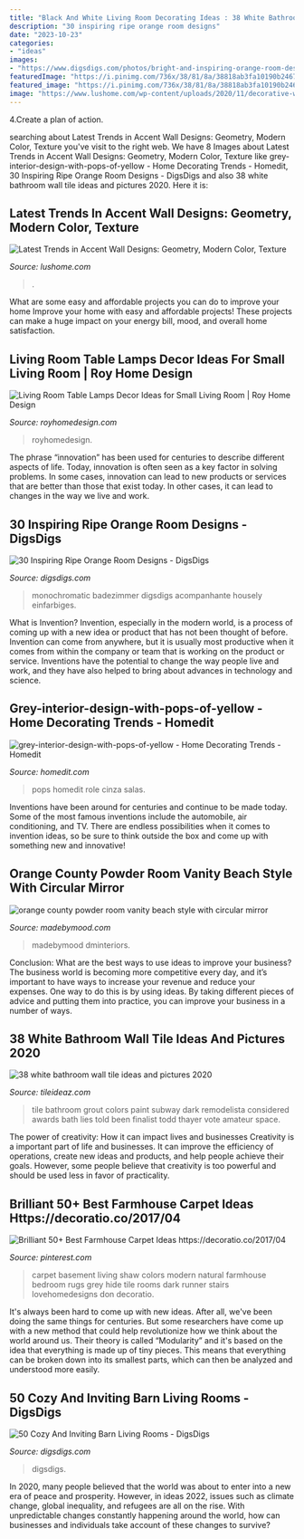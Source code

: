 ```yaml
---
title: "Black And White Living Room Decorating Ideas : 38 White Bathroom Wall Tile Ideas And Pictures 2020"
description: "30 inspiring ripe orange room designs"
date: "2023-10-23"
categories:
- "ideas"
images:
- "https://www.digsdigs.com/photos/bright-and-inspiring-orange-room-designs-18.jpg"
featuredImage: "https://i.pinimg.com/736x/38/81/8a/38818ab3fa10190b2467d4f592539f69.jpg"
featured_image: "https://i.pinimg.com/736x/38/81/8a/38818ab3fa10190b2467d4f592539f69.jpg"
image: "https://www.lushome.com/wp-content/uploads/2020/11/decorative-wall-panels-modern-interiors-7.jpg"
---
```



4.Create a plan of action.

	

		
searching about Latest Trends in Accent Wall Designs: Geometry, Modern Color, Texture you've visit to the right web. We have 8 Images about Latest Trends in Accent Wall Designs: Geometry, Modern Color, Texture like grey-interior-design-with-pops-of-yellow - Home Decorating Trends - Homedit, 30 Inspiring Ripe Orange Room Designs - DigsDigs and also 38 white bathroom wall tile ideas and pictures 2020. Here it is:
		
    
## Latest Trends In Accent Wall Designs: Geometry, Modern Color, Texture

<img loading=lazy src="https://www.lushome.com/wp-content/uploads/2020/11/decorative-wall-panels-modern-interiors-7.jpg" onerror="this.onerror=null;this.src='https://tse4.mm.bing.net/th?id=OIP.1RfLLc9b3N9gMyg1BsAaegAAAA&amp;pid=15.1';" alt="Latest Trends in Accent Wall Designs: Geometry, Modern Color, Texture">

_Source: lushome.com_

>. 

	

What are some easy and affordable projects you can do to improve your home
Improve your home with easy and affordable projects! These projects can make a huge impact on your energy bill, mood, and overall home satisfaction.

    
## Living Room Table Lamps Decor Ideas For Small Living Room | Roy Home Design

<img loading=lazy src="http://www.royhomedesign.com/wp-content/uploads/2017/05/vintange-living-room-table-lamps-for-desk-lights-decor-775x551.jpg" onerror="this.onerror=null;this.src='https://tse3.mm.bing.net/th?id=OIP.Um8ckPEiov2gWg2NLMZT1AHaFQ&amp;pid=15.1';" alt="Living Room Table Lamps Decor Ideas for Small Living Room | Roy Home Design">

_Source: royhomedesign.com_

>royhomedesign. 

	

The phrase “innovation” has been used for centuries to describe different aspects of life. Today, innovation is often seen as a key factor in solving problems. In some cases, innovation can lead to new products or services that are better than those that exist today. In other cases, it can lead to changes in the way we live and work.

    
## 30 Inspiring Ripe Orange Room Designs - DigsDigs

<img loading=lazy src="https://www.digsdigs.com/photos/bright-and-inspiring-orange-room-designs-18.jpg" onerror="this.onerror=null;this.src='https://tse3.mm.bing.net/th?id=OIP.7PK3Cf_wPfMezy1qKjPLfAHaJ-&amp;pid=15.1';" alt="30 Inspiring Ripe Orange Room Designs - DigsDigs">

_Source: digsdigs.com_

>monochromatic badezimmer digsdigs acompanhante housely einfarbiges. 

	

What is Invention?
Invention, especially in the modern world, is a process of coming up with a new idea or product that has not been thought of before. Invention can come from anywhere, but it is usually most productive when it comes from within the company or team that is working on the product or service. Inventions have the potential to change the way people live and work, and they have also helped to bring about advances in technology and science.

    
## Grey-interior-design-with-pops-of-yellow - Home Decorating Trends - Homedit

<img loading=lazy src="http://cdn.homedit.com/wp-content/uploads/2012/01/grey-interior-design-with-pops-of-yellow-659x1024.jpg" onerror="this.onerror=null;this.src='https://tse1.mm.bing.net/th?id=OIP.xiOxhCzT1JpTkgvXNntCbwHaLg&amp;pid=15.1';" alt="grey-interior-design-with-pops-of-yellow - Home Decorating Trends - Homedit">

_Source: homedit.com_

>pops homedit role cinza salas. 

	

Inventions have been around for centuries and continue to be made today. Some of the most famous inventions include the automobile, air conditioning, and TV. There are endless possibilities when it comes to invention ideas, so be sure to think outside the box and come up with something new and innovative!

    
## Orange County Powder Room Vanity Beach Style With Circular Mirror

<img loading=lazy src="https://madebymood.com/wp-content/uploads/2017/09/orange-county-powder-room-vanity-with-top-bathroom-vanities-tops-beach-style-and-transitional-600x900.jpg" onerror="this.onerror=null;this.src='https://tse3.mm.bing.net/th?id=OIP.8W5xdStb0jABlxEusejkagHaLH&amp;pid=15.1';" alt="orange county powder room vanity beach style with circular mirror">

_Source: madebymood.com_

>madebymood dminteriors. 

	

Conclusion: What are the best ways to use ideas to improve your business?
The business world is becoming more competitive every day, and it’s important to have ways to increase your revenue and reduce your expenses. One way to do this is by using ideas. By taking different pieces of advice and putting them into practice, you can improve your business in a number of ways.

    
## 38 White Bathroom Wall Tile Ideas And Pictures 2020

<img loading=lazy src="https://www.tileideaz.com/wp-content/uploads/2015/01/white_bathroom_wall_tile_10.jpg" onerror="this.onerror=null;this.src='https://tse4.mm.bing.net/th?id=OIP.m2Z9VlT9sHIawUshz3enSQHaLD&amp;pid=15.1';" alt="38 white bathroom wall tile ideas and pictures 2020">

_Source: tileideaz.com_

>tile bathroom grout colors paint subway dark remodelista considered awards bath lies told been finalist todd thayer vote amateur space. 

	

The power of creativity: How it can impact lives and businesses
Creativity is a important part of life and businesses. It can improve the efficiency of operations, create new ideas and products, and help people achieve their goals. However, some people believe that creativity is too powerful and should be used less in favor of practicality.

    
## Brilliant 50+ Best Farmhouse Carpet Ideas Https://decoratio.co/2017/04

<img loading=lazy src="https://i.pinimg.com/736x/38/81/8a/38818ab3fa10190b2467d4f592539f69.jpg" onerror="this.onerror=null;this.src='https://tse2.mm.bing.net/th?id=OIP.zrKZYDamdjeQrJTKS7GnPwHaLH&amp;pid=15.1';" alt="Brilliant 50+ Best Farmhouse Carpet Ideas https://decoratio.co/2017/04">

_Source: pinterest.com_

>carpet basement living shaw colors modern natural farmhouse bedroom rugs grey hide tile rooms dark runner stairs lovehomedesigns don decoratio. 

	

It's always been hard to come up with new ideas. After all, we've been doing the same things for centuries. But some researchers have come up with a new method that could help revolutionize how we think about the world around us. Their theory is called “Modularity” and it's based on the idea that everything is made up of tiny pieces. This means that everything can be broken down into its smallest parts, which can then be analyzed and understood more easily.

    
## 50 Cozy And Inviting Barn Living Rooms - DigsDigs

<img loading=lazy src="https://www.digsdigs.com/photos/cozy-and-inviting-barn-living-rooms-27.jpg" onerror="this.onerror=null;this.src='https://tse2.mm.bing.net/th?id=OIP.4NHOlfS97wBA42sW8MgwygHaLH&amp;pid=15.1';" alt="50 Cozy And Inviting Barn Living Rooms - DigsDigs">

_Source: digsdigs.com_

>digsdigs. 

	

In 2020, many people believed that the world was about to enter into a new era of peace and prosperity. However, in ideas 2022, issues such as climate change, global inequality, and refugees are all on the rise. With unpredictable changes constantly happening around the world, how can businesses and individuals take account of these changes to survive?

